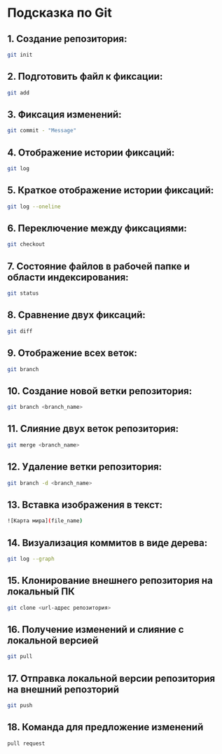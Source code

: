 # Подсказка по Git

## 1. Создание репозитория:
```sh
git init
```
## 2. Подготовить файл <filename> к фиксации:
```sh
git add
```
## 3. Фиксация изменений:
```sh
git commit - "Message"
```
## 4. Отображение истории фиксаций:
```sh
git log
```
## 5. Краткое отображение истории фиксаций:
```sh
git log --oneline
```
## 6. Переключение между фиксациями:
```sh
git checkout
```

## 7. Состояние файлов в рабочей папке и области индексирования:
```sh
git status
```

## 8. Сравнение двух фиксаций:
```sh
git diff
```

## 9. Отображение всех веток:
```sh
git branch
```

## 10. Создание новой ветки репозитория:
```sh
git branch <branch_name>
```

## 11. Слияние двух веток репозитория:
```sh
git merge <branch_name>
```

## 12. Удаление ветки репозитория:
```sh
git branch -d <branch_name>
```

## 13. Вставка изображения в текст:
```sh
![Карта мира](file_name)
```

## 14. Визуализация коммитов в виде дерева:
```sh
git log --graph
```

## 15. Клонирование внешнего репозитория на локальный ПК
```sh
git clone <url-адрес репозитория>
```

## 16. Получение изменений и слияние с локальной версией
```sh
git pull
```

## 17. Отправка локальной версии репозитория на внешний репозторий
```sh
git push
```

## 18. Команда для предложение изменений
```sh
pull request
```
